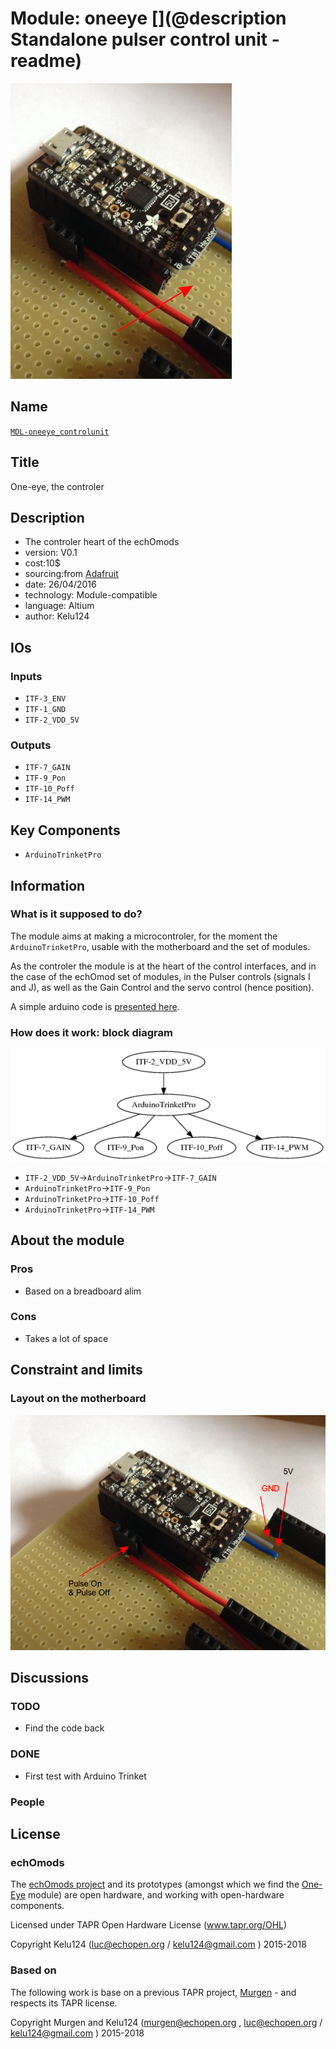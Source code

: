# Module: oneeye  [](@description Standalone pulser control unit - readme)

![](/retired/oneeye/viewme.png)

## Name

[`MDL-oneeye_controlunit`]()

## Title

One-eye, the controler

## Description

* The controler heart of the echOmods
* version: V0.1
* cost:10$
* sourcing:from [Adafruit](https://www.adafruit.com/product/2000)
* date: 26/04/2016
* technology: Module-compatible
* language: Altium
* author: Kelu124

## IOs

### Inputs

* `ITF-3_ENV`
* `ITF-1_GND`
* `ITF-2_VDD_5V`


### Outputs

* `ITF-7_GAIN` 
* `ITF-9_Pon` 
* `ITF-10_Poff` 
* `ITF-14_PWM` 


## Key Components

* `ArduinoTrinketPro`

## Information

### What is it supposed to do?

The module aims at making a microcontroler, for the moment the `ArduinoTrinketPro`, usable with the motherboard and the set of modules.

As the controler the module is at the heart of the control interfaces, and in the case of the echOmod set of modules, in the Pulser controls (signals I and J), as well as the Gain Control and the servo control (hence position).

A simple arduino code is [presented here](/retired/oneeye/oneye_pulser.ino).

### How does it work: block diagram

![Block schema](/retired/oneeye/source/blocks.png)

* `ITF-2_VDD_5V`->`ArduinoTrinketPro`->`ITF-7_GAIN` 
* `ArduinoTrinketPro`->`ITF-9_Pon` 
* `ArduinoTrinketPro`->`ITF-10_Poff` 
* `ArduinoTrinketPro`->`ITF-14_PWM` 

## About the module

### Pros

* Based on a breadboard alim

### Cons

* Takes a lot of space 

## Constraint and limits

### Layout on the motherboard

![](/retired/oneeye/images/oneeye-trinket.png)

## Discussions

### TODO

* Find the code back

### DONE

* First test with Arduino Trinket

### People


## License


### echOmods 

The [echOmods project](https://github.com/kelu124/echomods) and its prototypes (amongst which we find the [One-Eye](/retired/oneeye/) module) are open hardware, and working with open-hardware components.

Licensed under TAPR Open Hardware License (www.tapr.org/OHL)

Copyright Kelu124 (luc@echopen.org / kelu124@gmail.com ) 2015-2018

### Based on 

The following work is base on a previous TAPR project, [Murgen](https://github.com/kelu124/murgen-dev-kit) - and respects its TAPR license.

Copyright Murgen and Kelu124 (murgen@echopen.org , luc@echopen.org / kelu124@gmail.com ) 2015-2018


